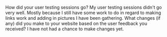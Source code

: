 How did your user testing sessions go?
My user testing sessions didn't go very well. Mostly because I still have some work to do in regard to making links work and adding in pictures I have been gathering. 
What changes (if any) did you make to your website based on the user feedback you received?
I have not had a chance to make changes yet.